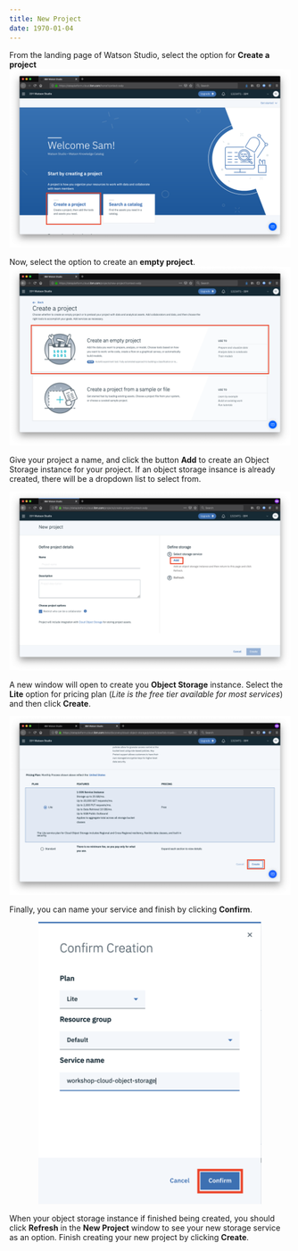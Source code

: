 ```yaml
---
title: New Project
date: 1970-01-04
---
```

From the landing page of Watson Studio, select the option for **Create a project**
![](assets/new-project.png)

Now, select the option to create an **empty project**.
![](assets/empty-project.png)

Give your project a name, and click the button **Add** to create an Object Storage instance for your project. If an object storage insance is already created, there will be a dropdown list to select from.

![](assets/add-os.png)

A new window will open to create you **Object Storage** instance. Select the **Lite** option for pricing plan (*Lite is the free tier available for most services*) and then click **Create**.

![](assets/create-os.png)

Finally, you can name your service and finish by clicking **Confirm**.

<center><img src="assets/confirm-os.png" width="400" /></center>

When your object storage instance if finished being created, you should click **Refresh** in the **New Project** window to see your new storage service as an option. Finish creating your new project by clicking **Create**.
